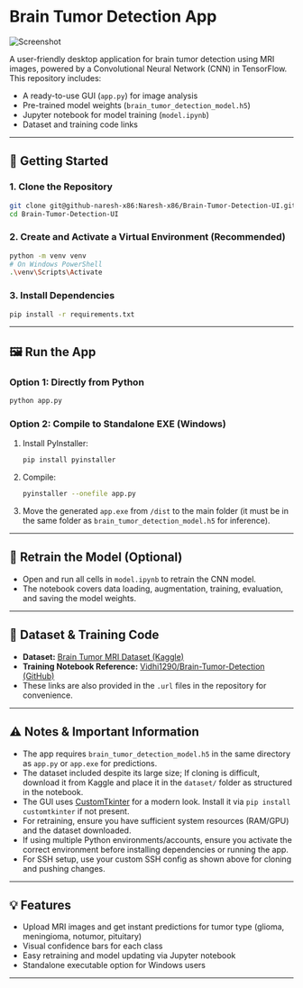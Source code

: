 # Brain Tumor Detection App

![Screenshot](https://github.com/Naresh-x86/Brain-Tumor-Detection-UI/images/image.png)

A user-friendly desktop application for brain tumor detection using MRI images, powered by a Convolutional Neural Network (CNN) in TensorFlow. This repository includes:
- A ready-to-use GUI (`app.py`) for image analysis
- Pre-trained model weights (`brain_tumor_detection_model.h5`)
- Jupyter notebook for model training (`model.ipynb`)
- Dataset and training code links

---

## 🚀 Getting Started

### 1. Clone the Repository
```sh
git clone git@github-naresh-x86:Naresh-x86/Brain-Tumor-Detection-UI.git
cd Brain-Tumor-Detection-UI
```

### 2. Create and Activate a Virtual Environment (Recommended)
```sh
python -m venv venv
# On Windows PowerShell
.\venv\Scripts\Activate
```

### 3. Install Dependencies
```sh
pip install -r requirements.txt
```

---

## 🖼️ Run the App

### Option 1: Directly from Python
```sh
python app.py
```

### Option 2: Compile to Standalone EXE (Windows)
1. Install PyInstaller:
    ```sh
    pip install pyinstaller
    ```
2. Compile:
    ```sh
    pyinstaller --onefile app.py
    ```
3. Move the generated `app.exe` from `/dist` to the main folder (it must be in the same folder as `brain_tumor_detection_model.h5` for inference).

---

## 🔄 Retrain the Model (Optional)
- Open and run all cells in `model.ipynb` to retrain the CNN model.
- The notebook covers data loading, augmentation, training, evaluation, and saving the model weights.

---

## 📂 Dataset & Training Code
- **Dataset:** [Brain Tumor MRI Dataset (Kaggle)](https://www.kaggle.com/datasets/masoudnickparvar/brain-tumor-mri-dataset)
- **Training Notebook Reference:** [Vidhi1290/Brain-Tumor-Detection (GitHub)](https://github.com/Vidhi1290/Brain-Tumor-Detection/tree/main)
- These links are also provided in the `.url` files in the repository for convenience.

---

## ⚠️ Notes & Important Information
- The app requires `brain_tumor_detection_model.h5` in the same directory as `app.py` or `app.exe` for predictions.
- The dataset included despite its large size; If cloning is difficult, download it from Kaggle and place it in the `dataset/` folder as structured in the notebook.
- The GUI uses [CustomTkinter](https://github.com/TomSchimansky/CustomTkinter) for a modern look. Install it via `pip install customtkinter` if not present.
- For retraining, ensure you have sufficient system resources (RAM/GPU) and the dataset downloaded.
- If using multiple Python environments/accounts, ensure you activate the correct environment before installing dependencies or running the app.
- For SSH setup, use your custom SSH config as shown above for cloning and pushing changes.

---

## 💡 Features
- Upload MRI images and get instant predictions for tumor type (glioma, meningioma, notumor, pituitary)
- Visual confidence bars for each class
- Easy retraining and model updating via Jupyter notebook
- Standalone executable option for Windows users

---